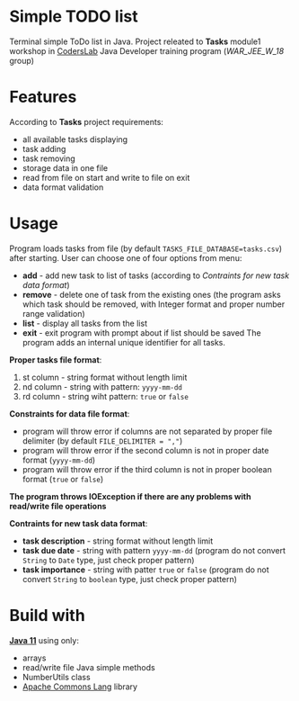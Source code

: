 # Simple TODO list
Terminal simple ToDo list in Java.
Project releated to **Tasks** module1 workshop in [CodersLab](coderslab.pl) Java Developer training program (*WAR_JEE_W_18* group)  

# Features
According to **Tasks** project requirements: 
- all available tasks displaying
- task adding 
- task removing
- storage data in one file 
- read from file on start and write to file on exit
- data format validation

# Usage
Program loads tasks from file (by default `TASKS_FILE_DATABASE=tasks.csv`) after starting.
User can choose one of four options from menu:
- **add** - add new task to list of tasks (according to *Contraints for new task data format*)
- **remove** - delete one of task from the existing ones (the program asks which task should be removed, with Integer format and proper number range validation)
- **list** - display all tasks from the list
- **exit** - exit program with prompt about if list should be saved 
The program adds an internal unique identifier for all tasks.


**Proper tasks file format**:
1. st column - string format without length limit
2. nd column - string with pattern: `yyyy-mm-dd` 
3. rd column - string wiht pattern: `true` or `false` 


**Constraints for data file format**:
- program will throw error if columns are not separated by proper file delimiter (by default `FILE_DELIMITER = ","`) 
- program will throw error if the second column is not in proper date format (`yyyy-mm-dd`) 
- program will throw error if the third column is not in proper boolean format (`true` or `false`)

**The program throws IOException if there are any problems with read/write file operations**


**Contraints for new task data format**:
- **task description** - string format without length limit
- **task due date** - string with pattern `yyyy-mm-dd` (program do not convert `String` to `Date` type, just check proper pattern)
- **task importance** - string with patter `true` or `false` (program do not convert `String` to `boolean` type, just check proper pattern)


# Build with
[**Java 11**](https://www.oracle.com/java/technologies/javase-jdk11-downloads.html) using only:
- arrays
- read/write file Java simple methods
- NumberUtils class
- [Apache Commons Lang](https://mvnrepository.com/artifact/org.apache.commons/commons-lang3) library
